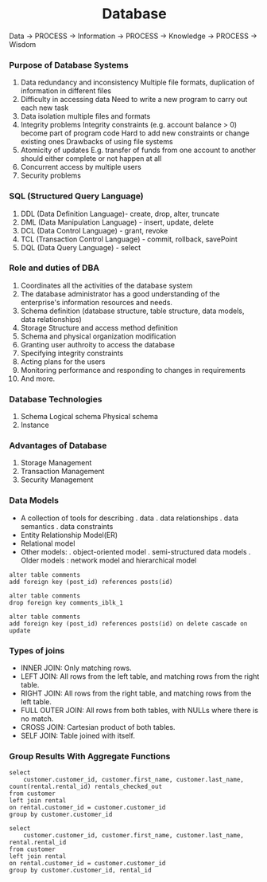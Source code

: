 <h1 align="center">Database</h1>
Data -> PROCESS -> Information -> PROCESS -> Knowledge -> PROCESS -> Wisdom

### Purpose of Database Systems
1) Data redundancy and inconsistency
        Multiple file formats, duplication of information in different files
2) Difficulty in accessing data
        Need to write a new program to carry out each new task
3) Data isolation
        multiple files and formats
4) Integrity problems
        Integrity constraints (e.g. account balance > 0) become part of program code
        Hard to add new constraints or change existing ones
        Drawbacks of using file systems
5) Atomicity of updates
        E.g. transfer of funds from one account to another should either complete or not happen at all
6) Concurrent access by multiple users
7) Security problems

### SQL (Structured Query Language)
1) DDL (Data Definition Language)- create, drop, alter, truncate
2) DML (Data Manipulation Language) - insert, update, delete
3) DCL (Data Control Language) - grant, revoke
4) TCL (Transaction Control Language) - commit, rollback, savePoint
5) DQL (Data Query Language) - select

### Role and duties of DBA
1) Coordinates all the activities of the database system
2) The database administrator has a good understanding of the enterprise's information resources and needs.
3) Schema definition (database structure, table structure, data models, data relationships)
4) Storage Structure and access method definition
5) Schema and physical organization modification
6) Granting user authroity to access the database
7) Specifying integrity constraints
8) Acting plans for the users
9) Monitoring performance and responding to changes in requirements
10) And more.
   
### Database Technologies
1) Schema
        Logical schema
        Physical schema
2) Instance

### Advantages of Database
1) Storage Management
2) Transaction Management
3) Security Management

### Data Models
- A collection of tools for describing
  . data
  . data relationships
  . data semantics
  . data constraints
- Entity Relationship Model(ER)
- Relational model
- Other models:
  . object-oriented model
  . semi-structured data models
  . Older models : network model and hierarchical model

```
alter table comments
add foreign key (post_id) references posts(id)
```
```
alter table comments
drop foreign key comments_iblk_1
```

```
alter table comments
add foreign key (post_id) references posts(id) on delete cascade on update
```
### Types of joins
<ul>
    <li>INNER JOIN: Only matching rows.
    <li>LEFT JOIN: All rows from the left table, and matching rows from the right table.</li>
    <li>RIGHT JOIN: All rows from the right table, and matching rows from the left table.</li>
    <li>FULL OUTER JOIN: All rows from both tables, with NULLs where there is no match.</li>
    <li>CROSS JOIN: Cartesian product of both tables.</li>
    <li>SELF JOIN: Table joined with itself.</li></li>
</ul>

### Group Results With Aggregate Functions
```
select
    customer.customer_id, customer.first_name, customer.last_name, count(rental.rental_id) rentals_checked_out
from customer
left join rental
on rental.customer_id = customer.customer_id
group by customer.customer_id
```
```
select
    customer.customer_id, customer.first_name, customer.last_name, rental.rental_id
from customer
left join rental
on rental.customer_id = customer.customer_id
group by customer.customer_id, rental_id
```